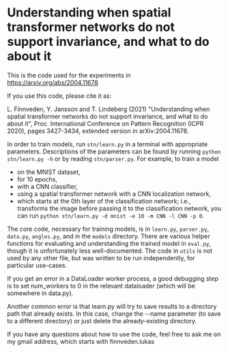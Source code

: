 # Understanding when spatial transformer networks do not support invariance, and what to do about it

This is the code used for the experiments in https://arxiv.org/abs/2004.11678

If you use this code, please cite it as:

L. Finnveden, Y. Jansson and T. Lindeberg (2021) "Understanding when spatial transformer networks do not support invariance, and what to do about it", Proc. International Conference on Pattern Recognition (ICPR 2020), pages 3427-3434, extended version in arXiv:2004.11678.

In order to train models, run `stn/learn.py` in a terminal with appropriate parameters. Descriptions of the parameters can be found by running `python stn/learn.py -h` or by reading `stn/parser.py`. For example, to train a model
* on the MNIST dataset,
* for 10 epochs,
* with a CNN classifier,
* using a spatial transformer network with a CNN localization network,
* which starts at the 0th layer of the classification network; i.e., transforms the image before passing it to the classification network,
you can run `python stn/learn.py -d mnist -e 10 -m CNN -l CNN -p 0`.

The core code, necessary for training models, is in `learn.py`, `parser.py`, `data.py`, `angles.py`, and in the `models` directory. There are various helper functions for evaluating and understanding the trained model in `eval.py`, though it is unfortunately less well-documented. The code in `utils` is not used by any other file, but was written to be run independently, for particular use-cases.

If you get an error in a DataLoader worker process, a good debugging step is to set num_workers to 0 in the relevant dataloader (which will be somewhere in data.py).

Another common error is that learn.py will try to save results to a directory path that already exists. In this case, change the --name parameter (to save to a different directory) or just delete the already-existing directory.

If you have any questions about how to use the code, feel free to ask me on my gmail address, which starts with finnveden.lukas 
